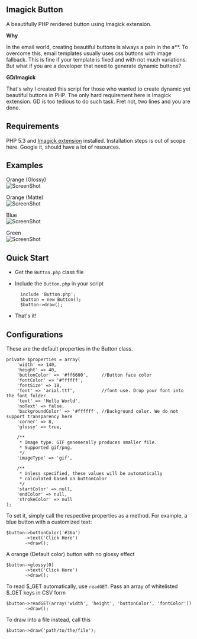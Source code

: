 Imagick Button
--------------

A beautifully PHP rendered button using Imagick extension.

__Why__

In the email world, creating beautiful buttons is always a pain in the a**. To overcome this,
email templates usually uses css buttons with image fallback. This is fine if your template
is fixed and with not much variations. But what if you are a developer that need to generate dynamic
buttons?

__GD/Imagick__

That's why I created this script for those who wanted to create dynamic yet beautiful buttons
in PHP. The only hard requirement here is Imagick extension. GD is too tedious to do such
task. Fret not, two lines and you are done.


Requirements
------------

PHP 5.3 and [Imagick extension](http://php.net/manual/en/class.imagick.php) installed. Installation
steps is out of scope here. Google it, should have a lot of resources.


Examples
--------
Orange (Glossy)<br>
![ScreenShot](https://raw.github.com/chaoszcat/imagickbutton/master/demo/orange_glossy.gif)

Orange (Matte)<br>
![ScreenShot](https://raw.github.com/chaoszcat/imagickbutton/master/demo/orange.gif)

Blue<br>
![ScreenShot](https://raw.github.com/chaoszcat/imagickbutton/master/demo/blue.gif)

Green<br>
![ScreenShot](https://raw.github.com/chaoszcat/imagickbutton/master/demo/green.gif)

Quick Start
-----------

- Get the `Button.php` class file
- Include the `Button.php` in your script

        include 'Button.php';
        $button = new Button();
        $button->draw();

- That's it!


Configurations
--------------

These are the default properties in the Button class.

	private $properties = array(
		'width' => 140,
		'height' => 40,
		'buttonColor' => '#ff6600',     //Button face color
		'fontColor' => '#ffffff',
		'fontSize' => 18,
		'font' => 'arial.ttf',          //font use. Drop your font into the font folder
		'text' => 'Hello World',
		'noText' => false,
		'backgroundColor' => '#ffffff', //Background color. We do not support transparency here
		'corner' => 8,
		'glossy' => true,
		
		/**
		 * Image type. GIF genenerally produces smaller file.
		 * Supported gif/png.
		 */
		'imageType' => 'gif',
		
		/**
		 * Unless specified, these values will be automatically
		 * calculated based on buttonColor
		 */
		'startColor' => null,
		'endColor' => null,
		'strokeColor' => null
	);

To set it, simply call the respective properties as a method. For example, a blue button with a customized text:

    $button->buttonColor('#36a')
           ->text('Click Here')
           ->draw();


A orange (Default color) button with no glossy effect

    $button->glossy(0)
           ->text('Click Here')
           ->draw();

To read $_GET automatically, use `readGET`. Pass an array of whitelisted $_GET keys in CSV form

    $button->readGET(array('width', 'height', 'buttonColor', 'fontColor'))
           ->draw();

To draw into a file instead, call this

    $button->draw('path/to/the/file');